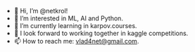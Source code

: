 - 👋 Hi, I’m @netkrol!
- 👀 I’m interested in ML, AI and Python.
- 🌱 I’m currently learning in karpov.courses.
- 💞️ I look forward to working together in kaggle competitions.
- 📫 How to reach me: vlad4net@gmail.com.

<!---
netkrol/netkrol is a ✨ special ✨ repository because its `README.md` (this file) appears on your GitHub profile.
You can click the Preview link to take a look at your changes.
--->
